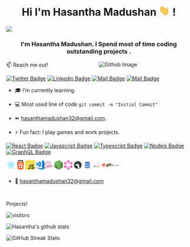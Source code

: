 
<h1 align="center"> Hi I'm Hasantha Madushan  <img src="https://raw.githubusercontent.com/ABSphreak/ABSphreak/master/gifs/Hi.gif" width="30px"> ! </h1>
<!-- <img src="https://user-images.githubusercontent.com/54361799/108709847-4409a300-7539-11eb-8481-274ec80833a1.png" style='margin-right:"1200px";margin-left:250px;'/> -->
<img width="50%"  align="center" src="https://image.freepik.com/free-vector/binary-code-stream-digital-data-codes-hacker-coding-crypto-matrix-numbers-flow-digitally-blue-screen-abstract-background_102902-991.jpg"/>

<h3 align="center">I'm Hasantha Madushan. I Spend most of time coding outstanding projects .</h3>

<img width="50%" align="right" alt="Github Image" src="https://t3.ftcdn.net/jpg/02/36/08/40/360_F_236084095_fcsVPPzPEa1n0a6CeAhpX1s8zjVshP5C.jpg" />

:mailbox: Reach me out!


[![Twitter Badge](https://img.shields.io/badge/-@hasantha-1ca0f1?style=flat&labelColor=1ca0f1&logo=twitter&logoColor=white&link=https://twitter.com/)](https://twitter.com/) [![Linkedin Badge](https://img.shields.io/badge/-Hasantha-0e76a8?style=flat&labelColor=0e76a8&logo=linkedin&logoColor=white)](https://www.linkedin.com/in/hasantha-madushan-045139208/) [![Mail Badge](https://img.shields.io/badge/-@hasantha_madushan-e84393?style=flat&labelColor=e84393&logo=instagram&logoColor=white)](https://instagram.com/hasantha_madushan) [![Mail Badge](https://img.shields.io/badge/-hasanthamadushan32-c0392b?style=flat&labelColor=c0392b&logo=gmail&logoColor=white)](mailto:Hasanthamadushan32@gmail.com)


<!-- TODO: Add last video link -->

- :mortar_board: I’m currently learning.
- :computer: Most used line of code `git commit -m "Initial Commit"`
- :fast_forward: hasanthamadushan32@gmail.com.

- :zap: Fun fact: I play games and work projects.



<!-- TODO: Make technologies links takes you to repositories -->

[![React Badge](https://img.shields.io/badge/-React-61DBFB?style=for-the-badge&labelColor=black&logo=react&logoColor=61DBFB)](#) [![Javascript Badge](https://img.shields.io/badge/-Javascript-F0DB4F?style=for-the-badge&labelColor=black&logo=javascript&logoColor=F0DB4F)](#) [![Typescript Badge](https://img.shields.io/badge/-Typescript-007acc?style=for-the-badge&labelColor=black&logo=typescript&logoColor=007acc)](#) [![Nodejs Badge](https://img.shields.io/badge/-Nodejs-3C873A?style=for-the-badge&labelColor=black&logo=node.js&logoColor=3C873A)](#) [![GraphQL Badge](https://img.shields.io/badge/-GraphQl-e535ab?style=for-the-badge&labelColor=black&logo=node.js&logoColor=e535ab)](#)



[<img align="left" alt="React" width="26px" src="https://raw.githubusercontent.com/github/explore/80688e429a7d4ef2fca1e82350fe8e3517d3494d/topics/react/react.png" />][reactplaylist]

[<img align="left" alt="HTML5" width="26px" src="https://raw.githubusercontent.com/github/explore/80688e429a7d4ef2fca1e82350fe8e3517d3494d/topics/html/html.png" />][htmltutorial]

[<img align="left" alt="JavaScript" width="26px" src="https://raw.githubusercontent.com/github/explore/80688e429a7d4ef2fca1e82350fe8e3517d3494d/topics/javascript/javascript.png" />][javascripttutorial]

[<img align="left" alt="Visual Studio Code" width="26px" src="https://raw.githubusercontent.com/github/explore/80688e429a7d4ef2fca1e82350fe8e3517d3494d/topics/visual-studio-code/visual-studio-code.png" />][vscodetutorial]

<img align="left" alt="Sass" width="26px" src="https://raw.githubusercontent.com/github/explore/80688e429a7d4ef2fca1e82350fe8e3517d3494d/topics/sass/sass.png" />

<img align="left" alt="Node.js" width="26px" src="https://raw.githubusercontent.com/github/explore/80688e429a7d4ef2fca1e82350fe8e3517d3494d/topics/nodejs/nodejs.png" />

<img align="left" alt="GraphQL" width="26px" src="https://raw.githubusercontent.com/github/explore/80688e429a7d4ef2fca1e82350fe8e3517d3494d/topics/graphql/graphql.png" />

<img align="left" alt="Deno" width="26px" src="https://raw.githubusercontent.com/github/explore/361e2821e2dea67711cde99c9c40ed357061cf27/topics/deno/deno.png" />

<img align="left" alt="SQL" width="26px" src="https://raw.githubusercontent.com/github/explore/80688e429a7d4ef2fca1e82350fe8e3517d3494d/topics/sql/sql.png" />

<img align="left" alt="MySQL" width="26px" src="https://raw.githubusercontent.com/github/explore/80688e429a7d4ef2fca1e82350fe8e3517d3494d/topics/mysql/mysql.png" />

<img align="left" alt="Git" width="26px" src="https://raw.githubusercontent.com/github/explore/80688e429a7d4ef2fca1e82350fe8e3517d3494d/topics/git/git.png" />

<img align="left" alt="MongoDB" width="26px" src="https://raw.githubusercontent.com/github/explore/80688e429a7d4ef2fca1e82350fe8e3517d3494d/topics/mongodb/mongodb.png" />

<br />
<br />



- :email: hasanthamadushan32@gmail.com

<br >

Projects!

![visitors](https://visitor-badge.glitch.me/badge?page_id=hasantha32.hasantha32)

![Hasantha's github stats](https://github-readme-stats.vercel.app/api?username=hasantha32&count_private=true&theme=tokyonight&hide=contribs,prs)


![GitHub Streak Stats](https://github-readme-streak-stats.herokuapp.com/?user=hasantha32&theme=dark)

[reactplaylist]: https://www.youtube.com/watch?v=KxXXEL-k47Y&list=PLvXDmnBbOF7RnYiZvDwl2Pzcs2kfi10wd
[vscodetutorial]: https://www.youtube.com/watch?v=Bkie2ai8qeE&t=8s
[htmltutorial]: https://www.youtube.com/watch?v=VK6MXVxOsws&t=27s
[javascripttutorial]: https://www.youtube.com/watch?v=D-LHKvmX37E


